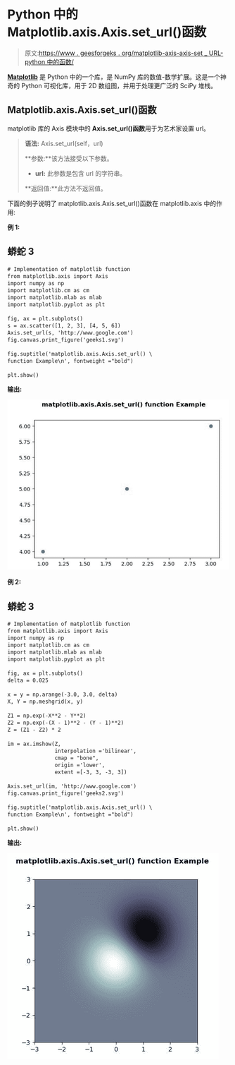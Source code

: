 # Python 中的 Matplotlib.axis.Axis.set_url()函数

> 原文:[https://www . geesforgeks . org/matplotlib-axis-axis-set _ URL-python 中的函数/](https://www.geeksforgeeks.org/matplotlib-axis-axis-set_url-function-in-python/)

[**Matplotlib**](https://www.geeksforgeeks.org/python-introduction-matplotlib/) 是 Python 中的一个库，是 NumPy 库的数值-数学扩展。这是一个神奇的 Python 可视化库，用于 2D 数组图，并用于处理更广泛的 SciPy 堆栈。

## Matplotlib.axis.Axis.set_url()函数

matplotlib 库的 Axis 模块中的 **Axis.set_url()函数**用于为艺术家设置 url。

> **语法:** Axis.set_url(self，url)
> 
> **参数:**该方法接受以下参数。
> 
> *   **url:** 此参数是包含 url 的字符串。
> 
> **返回值:**此方法不返回值。

下面的例子说明了 matplotlib.axis.Axis.set_url()函数在 matplotlib.axis 中的作用:

**例 1:**

## 蟒蛇 3

```
# Implementation of matplotlib function
from matplotlib.axis import Axis
import numpy as np  
import matplotlib.cm as cm  
import matplotlib.mlab as mlab  
import matplotlib.pyplot as plt 

fig, ax = plt.subplots()  
s = ax.scatter([1, 2, 3], [4, 5, 6]) 
Axis.set_url(s, 'http://www.google.com')  
fig.canvas.print_figure('geeks1.svg') 

fig.suptitle('matplotlib.axis.Axis.set_url() \
function Example\n', fontweight ="bold")  

plt.show() 
```

**输出:**

![](img/a4ab6999a3a8c707b7fb8e34b3c5e33f.png)

**例 2:**

## 蟒蛇 3

```
# Implementation of matplotlib function
from matplotlib.axis import Axis
import numpy as np  
import matplotlib.cm as cm  
import matplotlib.mlab as mlab  
import matplotlib.pyplot as plt 

fig, ax = plt.subplots()  
delta = 0.025

x = y = np.arange(-3.0, 3.0, delta)  
X, Y = np.meshgrid(x, y)  

Z1 = np.exp(-X**2 - Y**2)  
Z2 = np.exp(-(X - 1)**2 - (Y - 1)**2)  
Z = (Z1 - Z2) * 2

im = ax.imshow(Z,  
               interpolation ='bilinear',  
               cmap = "bone",  
               origin ='lower',   
               extent =[-3, 3, -3, 3])

Axis.set_url(im, 'http://www.google.com')  
fig.canvas.print_figure('geeks2.svg') 

fig.suptitle('matplotlib.axis.Axis.set_url() \
function Example\n', fontweight ="bold")  

plt.show() 
```

**输出:**

![](img/c322d03c9e12e98dbfc99ce45a782620.png)